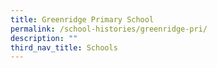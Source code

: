 ```yaml
---
title: Greenridge Primary School
permalink: /school-histories/greenridge-pri/
description: ""
third_nav_title: Schools
---
```


